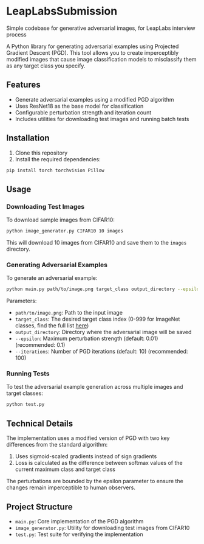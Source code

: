 # LeapLabsSubmission
Simple codebase for generative adversarial images, for LeapLabs interview process

A Python library for generating adversarial examples using Projected Gradient Descent (PGD). This tool allows you to create imperceptibly modified images that cause image classification models to misclassify them as any target class you specify.

## Features

- Generate adversarial examples using a modified PGD algorithm
- Uses ResNet18 as the base model for classification
- Configurable perturbation strength and iteration count
- Includes utilities for downloading test images and running batch tests

## Installation

1. Clone this repository
2. Install the required dependencies:
```bash
pip install torch torchvision Pillow
```

## Usage

### Downloading Test Images

To download sample images from CIFAR10:

```bash
python image_generator.py CIFAR10 10 images
```

This will download 10 images from CIFAR10 and save them to the `images` directory.

### Generating Adversarial Examples

To generate an adversarial example:

```bash
python main.py path/to/image.png target_class output_directory --epsilon 0.1 --iterations 100
```

Parameters:
- `path/to/image.png`: Path to the input image
- `target_class`: The desired target class index (0-999 for ImageNet classes, find the full list [here](https://gist.github.com/yrevar/942d3a0ac09ec9e5eb3a#file-imagenet1000_clsidx_to_labels-txt-L410))
- `output_directory`: Directory where the adversarial image will be saved
- `--epsilon`: Maximum perturbation strength (default: 0.01) (recommended: 0.1)
- `--iterations`: Number of PGD iterations (default: 10) (recommended: 100)

### Running Tests

To test the adversarial example generation across multiple images and target classes:

```bash
python test.py
```

## Technical Details

The implementation uses a modified version of PGD with two key differences from the standard algorithm:

1. Uses sigmoid-scaled gradients instead of sign gradients
2. Loss is calculated as the difference between softmax values of the current maximum class and target class

The perturbations are bounded by the epsilon parameter to ensure the changes remain imperceptible to human observers.

## Project Structure

- `main.py`: Core implementation of the PGD algorithm
- `image_generator.py`: Utility for downloading test images from CIFAR10
- `test.py`: Test suite for verifying the implementation
